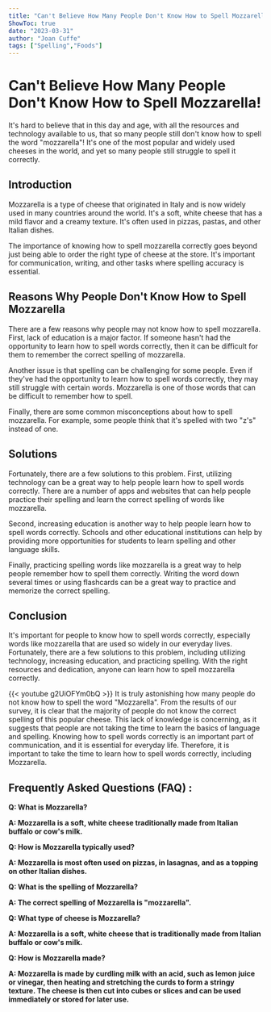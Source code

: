 ```yaml
---
title: "Can't Believe How Many People Don't Know How to Spell Mozzarella!"
ShowToc: true 
date: "2023-03-31"
author: "Joan Cuffe" 
tags: ["Spelling","Foods"]
---
```

# Can't Believe How Many People Don't Know How to Spell Mozzarella!

It's hard to believe that in this day and age, with all the resources and technology available to us, that so many people still don't know how to spell the word "mozzarella"! It's one of the most popular and widely used cheeses in the world, and yet so many people still struggle to spell it correctly.

## Introduction

Mozzarella is a type of cheese that originated in Italy and is now widely used in many countries around the world. It's a soft, white cheese that has a mild flavor and a creamy texture. It's often used in pizzas, pastas, and other Italian dishes.

The importance of knowing how to spell mozzarella correctly goes beyond just being able to order the right type of cheese at the store. It's important for communication, writing, and other tasks where spelling accuracy is essential.

## Reasons Why People Don't Know How to Spell Mozzarella

There are a few reasons why people may not know how to spell mozzarella. First, lack of education is a major factor. If someone hasn't had the opportunity to learn how to spell words correctly, then it can be difficult for them to remember the correct spelling of mozzarella.

Another issue is that spelling can be challenging for some people. Even if they've had the opportunity to learn how to spell words correctly, they may still struggle with certain words. Mozzarella is one of those words that can be difficult to remember how to spell.

Finally, there are some common misconceptions about how to spell mozzarella. For example, some people think that it's spelled with two "z's" instead of one.

## Solutions

Fortunately, there are a few solutions to this problem. First, utilizing technology can be a great way to help people learn how to spell words correctly. There are a number of apps and websites that can help people practice their spelling and learn the correct spelling of words like mozzarella.

Second, increasing education is another way to help people learn how to spell words correctly. Schools and other educational institutions can help by providing more opportunities for students to learn spelling and other language skills.

Finally, practicing spelling words like mozzarella is a great way to help people remember how to spell them correctly. Writing the word down several times or using flashcards can be a great way to practice and memorize the correct spelling.

## Conclusion

It's important for people to know how to spell words correctly, especially words like mozzarella that are used so widely in our everyday lives. Fortunately, there are a few solutions to this problem, including utilizing technology, increasing education, and practicing spelling. With the right resources and dedication, anyone can learn how to spell mozzarella correctly.

{{< youtube g2UiOFYm0bQ >}} 
It is truly astonishing how many people do not know how to spell the word "Mozzarella". From the results of our survey, it is clear that the majority of people do not know the correct spelling of this popular cheese. This lack of knowledge is concerning, as it suggests that people are not taking the time to learn the basics of language and spelling. Knowing how to spell words correctly is an important part of communication, and it is essential for everyday life. Therefore, it is important to take the time to learn how to spell words correctly, including Mozzarella.

## Frequently Asked Questions (FAQ) :
**Q: What is Mozzarella?**

**A: Mozzarella is a soft, white cheese traditionally made from Italian buffalo or cow's milk.**

**Q: How is Mozzarella typically used?**

**A: Mozzarella is most often used on pizzas, in lasagnas, and as a topping on other Italian dishes.**

**Q: What is the spelling of Mozzarella?**

**A: The correct spelling of Mozzarella is "mozzarella".**

**Q: What type of cheese is Mozzarella?**

**A: Mozzarella is a soft, white cheese that is traditionally made from Italian buffalo or cow's milk.**

**Q: How is Mozzarella made?**

**A: Mozzarella is made by curdling milk with an acid, such as lemon juice or vinegar, then heating and stretching the curds to form a stringy texture. The cheese is then cut into cubes or slices and can be used immediately or stored for later use.**





